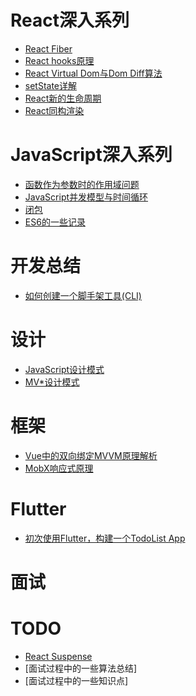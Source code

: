 # React深入系列
- [React Fiber](./dive-into-react/react-fiber/react-fiber.md)
- [React hooks原理](./dive-into-react/react-hooks/how-hooks-works.md)
- [React Virtual Dom与Dom Diff算法](dive-into-react/react-virtual-dom-diff/react-virtual-dom-diff.md)
- [setState详解](dive-into-react/setState/setState.md)
- [React新的生命周期](./dive-into-react/react-new-lifecycle/react-new-lifecycle.md)
- [React同构渲染](./dive-into-react/react-isomorphic-render/react-isomorphic-render.md)

# JavaScript深入系列
- [函数作为参数时的作用域问题](./dive-into-js/function-as-param.md)
- [JavaScript并发模型与时间循环](./dive-into-js/event-loop/event-loop.md)
- [闭包](./dive-into-js/closure/closure.md)
- [ES6的一些记录](./dive-into-js/es6/es6.md)

# 开发总结
- [如何创建一个脚手架工具(CLI)](./develop/cli/how-to-build-a-cli.md)

# 设计
- [JavaScript设计模式](./design/design-pattern/design-pattern.md)
- [MV*设计模式](./design/MV*/MV*.md)

# 框架
- [Vue中的双向绑定MVVM原理解析](./framework/MVVM-in-Vue/MVVM.md)
- [MobX响应式原理](./framework/reactive-in-MobX/dive-into-MobX.md)

# Flutter
- [初次使用Flutter，构建一个TodoList App](./flutter/first-in-flutter/first-in-flutter.md)

# 面试

# TODO
- [React Suspense](./dive-into-react/react-suspense/suspense.md)
- [面试过程中的一些算法总结]
- [面试过程中的一些知识点]
